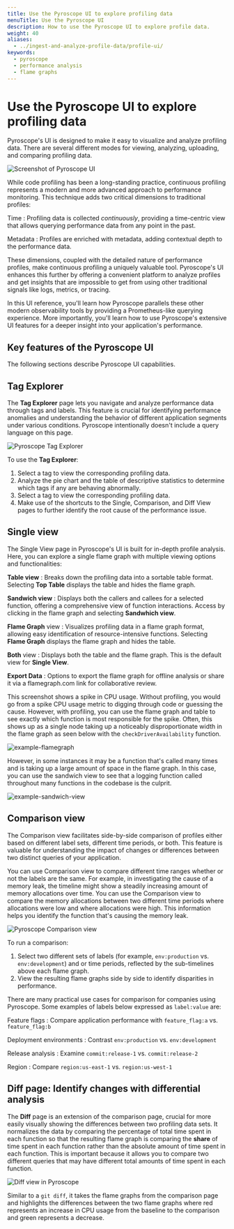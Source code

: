 ```yaml
---
title: Use the Pyroscope UI to explore profiling data
menuTitle: Use the Pyroscope UI
description: How to use the Pyroscope UI to explore profile data.
weight: 40
aliases:
  - ../ingest-and-analyze-profile-data/profile-ui/
keywords:
  - pyroscope
  - performance analysis
  - flame graphs
---
```


# Use the Pyroscope UI to explore profiling data

Pyroscope's UI is designed to make it easy to visualize and analyze profiling data.
There are several different modes for viewing, analyzing, uploading, and comparing profiling data.

![Screenshot of Pyroscope UI](/media/docs/pyroscope/screenshot-pyroscope-comparison-view.png)

While code profiling has been a long-standing practice, continuous profiling represents a modern and more advanced approach to performance monitoring. This technique adds two critical dimensions to traditional profiles:

Time
: Profiling data is collected _continuously_, providing a time-centric view that allows querying performance data from any point in the past.

Metadata
: Profiles are enriched with metadata, adding contextual depth to the performance data.

These dimensions, coupled with the detailed nature of performance profiles, make continuous profiling a uniquely valuable tool.
Pyroscope's UI enhances this further by offering a convenient platform to analyze profiles and get insights that are impossible to get from using other traditional signals like logs, metrics, or tracing.

In this UI reference, you'll learn how Pyroscope parallels these other modern observability tools by providing a Prometheus-like querying experience. More importantly, you'll learn how to use Pyroscope's extensive UI features for a deeper insight into your application's performance.

## Key features of the Pyroscope UI

The following sections describe Pyroscope UI capabilities.

<!-- Add a screenshot with numbered parts for each of the sections described below. -->

## Tag Explorer

The **Tag Explorer** page lets you navigate and analyze performance data through tags and labels.
This feature is crucial for identifying performance anomalies and understanding the behavior of different application segments under various conditions.
Pyroscope intentionally doesn't include a query language on this page.

![Pyroscope Tag Explorer](/media/docs/pyroscope/screenshot-pyroscope-tag-explorer.png)

To use the **Tag Explorer**:

1. Select a tag to view the corresponding profiling data.
1. Analyze the pie chart and the table of descriptive statistics to determine which tags if any are behaving abnormally.
1. Select a tag to view the corresponding profiling data.
1. Make use of the shortcuts to the Single, Comparison, and Diff View pages to further identify the root cause of the performance issue.

## Single view

The Single View page in Pyroscope's UI is built for in-depth profile analysis. Here, you can explore a single flame graph with multiple viewing options and functionalities:

**Table view**
: Breaks down the profiling data into a sortable table format. Selecting **Top Table** displays the table and hides the flame graph.

**Sandwich view**
: Displays both the callers and callees for a selected function, offering a comprehensive view of function interactions. Access by clicking in the flame graph and selecting **Sandwhich view**.

**Flame Graph** view
: Visualizes profiling data in a flame graph format, allowing easy identification of resource-intensive functions. Selecting **Flame Graph** displays the flame graph and hides the table.

**Both** view
: Displays both the table and the flame graph. This is the default view for **Single View**.

**Export Data**
: Options to export the flame graph for offline analysis or share it via a flamegraph.com link for collaborative review.

<!-- Visual Placeholder:** *Screenshots demonstrating each view option in the Single View page.* -->

This screenshot shows a spike in CPU usage.
Without profiling, you would go from a spike CPU usage metric to digging through code or guessing the cause.
However, with profiling, you can use the flame graph and table to see exactly which function is most responsible for the spike.
Often, this shows up as a single node taking up a noticeably disproportionate width in the flame graph as seen below with the `checkDriverAvailability` function.

![example-flamegraph](https://grafana.com/static/img/pyroscope/pyroscope-ui-single-2023-11-30.png)

However, in some instances it may be a function that's called many times and is taking up a large amount of space in the flame graph.
In this case, you can use the sandwich view to see that a logging function called throughout many functions in the codebase is the culprit.

![example-sandwich-view](https://grafana.com/static/img/pyroscope/sandwich-view-2023-11-30.png)

## Comparison view

The Comparison view facilitates side-by-side comparison of profiles either based on different label sets, different time periods, or both.
This feature is valuable for understanding the impact of changes or differences between two distinct queries of your application.

You can use Comparison view to compare different time ranges whether or not the labels are the same.
For example, in investigating the cause of a memory leak, the timeline might show a steadily increasing amount of memory allocations over time.
You can use the Comparison view to compare the memory allocations between two different time periods where allocations were low and where allocations were high.
This information helps you identify the function that's causing the memory leak.

![Pyroscope Comparison view](/media/docs/pyroscope/screenshot-pyroscope-comparison-view.png)

To run a comparison:

1. Select two different sets of labels (for example, `env:production` vs. `env:development`) and or time periods, reflected by the sub-timelines above each flame graph.
1. View the resulting flame graphs side by side to identify disparities in performance.

There are many practical use cases for comparison for companies using Pyroscope.
Some examples of labels below expressed as `label:value` are:

Feature flags
: Compare application performance with `feature_flag:a` vs. `feature_flag:b`

Deployment environments
: Contrast `env:production` vs. `env:development`

Release analysis
: Examine `commit:release-1` vs. `commit:release-2`

Region
: Compare `region:us-east-1` vs. `region:us-west-1`

## Diff page: Identify changes with differential analysis

The **Diff** page is an extension of the comparison page, crucial for more easily visually showing the differences between two profiling data sets.
It normalizes the data by comparing the percentage of total time spent in each function so that the resulting flame graph is comparing the __share__ of time spent in each function rather than the absolute amount of time spent in each function.
This is important because it allows you to compare two different queries that may have different total amounts of time spent in each function.

![Diff view in Pyroscope](/media/docs/pyroscope/screenshot-pyroscope-diff-view.png)

Similar to a `git diff`, it takes the flame graphs from the comparison page and highlights the differences between the two flame graphs where red represents an increase in CPU usage from the baseline to the comparison and green represents a decrease.

<!-- and a diff between two time periods during an introduction of a memory leak:
![memory leak](https://grafana.com/static/img/pyroscope/pyroscope-memory-leak-2023-11-30.png) -->
